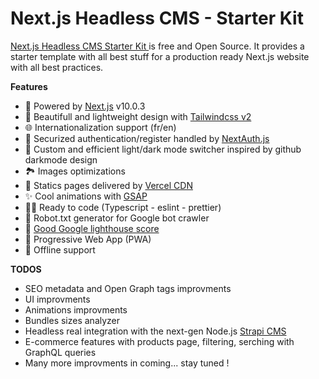 # Next.js Headless CMS - Starter Kit 

[Next.js Headless CMS Starter Kit ](https://nextjs-headless-cms-starter-kit.flosrn.vercel.app) is free and Open Source. It provides a starter template with all best stuff for a production ready Next.js website with all best practices.

**Features**

- 🚀 Powered by [Next.js](https://nextjs.org/) v10.0.3
- 🍃 Beautifull and lightweight design with [Tailwindcss v2](https://tailwindcss.com)
- 🌐 Internationalization support (fr/en)
- 🔐 Securized authentication/register handled by [NextAuth.js](https://next-auth.js.org/)
- 🌙 Custom and efficient light/dark mode switcher inspired by github darkmode design
- 🏞 Images optimizations
- 🔺 Statics pages delivered by [Vercel CDN](https://vercel.com)
- ✨ Cool animations with [GSAP](https://greensock.com/gsap/)
- 👨‍💻 Ready to code (Typescript - eslint - prettier)
- 🤖 Robot.txt generator for Google bot crawler
- 💯 [Good Google lighthouse score](https://developers.google.com/speed/pagespeed/insights/?hl=fr&url=https%3A%2F%2Fnextjs-headless-cms-starter-kit.flosrn.vercel.app)
- 📱 Progressive Web App (PWA)
- 📴 Offline support


**TODOS** 

- SEO metadata and Open Graph tags improvments
- UI improvments
- Animations improvments
- Bundles sizes analyzer
- Headless real integration with the next-gen Node.js [Strapi CMS](https://strapi.io/)
- E-commerce features with products page, filtering, serching with GraphQL queries
- Many more improvments in coming... stay tuned !

